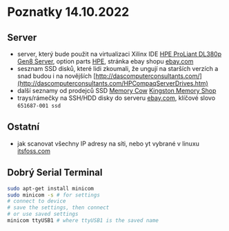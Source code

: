 # Poznatky 14.10.2022

## Server

- server, který bude použit na virtualizaci Xilinx IDE [HPE ProLiant DL380p Gen8 Server](https://support.hpe.com/hpesc/public/docDisplay?docId=emr_na-c03235277), option parts [HPE](https://support.hpe.com/hpesc/public/docDisplay?docId=c03235277&page=GUID-64B2BB3C-A468-403A-AB42-C91988DBBA4B.html), stránka ebay shopu [ebay.com](https://www.ebay.com/itm/115505547581)
- sesznam SSD disků, které lidi zkoumali, že ungují na starších verzích a snad budou i na novějších [http://dascomputerconsultants.com/](http://dascomputerconsultants.com/HPCompaqServerDrives.htm)
- další seznamy od prodejců SSD [Memory Cow](https://www.memorycow.co.uk/server/hp/proliant-dl-series/hp-proliant-dl380p-gen8-g8-server) [Kingston Memory Shop](https://www.kingstonmemoryshop.co.uk/server/hp/proliant-dl-series/hp-proliant-dl380p-gen8-g8-server)
- trays/rámečky na SSH/HDD disky do serveru [ebay.com](https://www.ebay.com/sch/i.html?_from=R40&_trksid=p2334524.m570.l1313&_nkw=651687-001+ssd&_sacat=0&LH_TitleDesc=0&_odkw=651687-001&_osacat=0), klíčové slovo `651687-001 ssd`

## Ostatní

- jak scanovat všechny IP adresy na síti, nebo yt vybrané v linuxu [itsfoss.com](https://itsfoss.com/how-to-find-what-devices-are-connected-to-network-in-ubuntu/)

## Dobrý Serial Terminal

```bash
sudo apt-get install minicom
sudo minicom -s # for settings
# connect to device
# save the settings, then connect
# or use saved settings
minicom ttyUSB1 # where ttyUSB1 is the saved name

```
